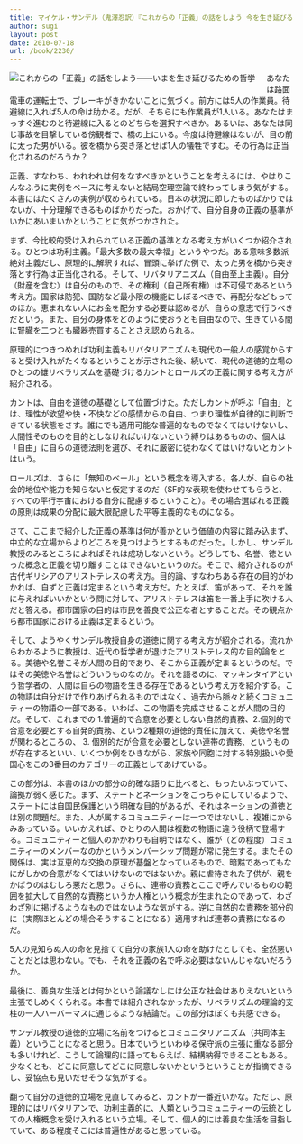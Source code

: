 ```yaml
---
title: マイケル・サンデル（鬼澤忍訳）『これからの「正義」の話をしよう 今を生き延びるための哲学』
author: sugi
layout: post
date: 2010-07-18
url: /book/2230/
---
```

<a href="http://www.amazon.co.jp/exec/obidos/ASIN/4152091312/chezsugi-22/ref=nosim/" name="amazletlink" target="_blank"><img src="http://i1.wp.com/ecx.images-amazon.com/images/I/51Q0PB1aBmL._SL160_.jpg?w=660" alt="これからの「正義」の話をしよう――いまを生き延びるための哲学" class="alignleft" style="float: left; margin: 0 20px 20px 0;" data-recalc-dims="1" /></a>

あなたは路面電車の運転士で、ブレーキがきかないことに気づく。前方には5人の作業員。待避線に入れば5人の命は助かる。だが、そちらにも作業員が1人いる。あなたはまっすぐ進むのと待避線に入るとのどちらを選択すべきか。あるいは、あなたは同じ事故を目撃している傍観者で、橋の上にいる。今度は待避線はないが、目の前に太った男がいる。彼を橋から突き落とせば1人の犠牲ですむ。その行為は正当化されるのだろうか？

正義、すなわち、われわれは何をなすべきかということを考えるには、やはりこんなふうに実例をベースに考えないと結局空理空論で終わってしまう気がする。本書にはたくさんの実例が収められている。日本の状況に即したものばかりではないが、十分理解できるものばかりだった。おかげで、自分自身の正義の基準がいかにあいまいかということに気がつかされた。

まず、今比較的受け入れられている正義の基準となる考え方がいくつか紹介される。ひとつは功利主義。「最大多数の最大幸福」というやつだ。ある意味多数派絶対主義だし、原理的に解釈すれば、冒頭に挙げた例で、太った男を橋から突き落とす行為は正当化される。そして、リバタリアニズム（自由至上主義）。自分（財産を含む）は自分のもので、その権利（自己所有権）は不可侵であるという考え方。国家は防犯、国防など最小限の機能にしぼるべきで、再配分などもってのほか。恵まれない人にお金を配分する必要は認めるが、自らの意志で行うべきだという。また、自分の身体をどのように使おうとも自由なので、生きている間に腎臓を二つとも臓器売買することさえ認められる。

原理的につきつめれば功利主義もリバタリアニズムも現代の一般人の感覚からすると受け入れがたくなるということが示された後、続いて、現代の道徳的立場のひとつの雄リベラリズムを基礎づけるカントとロールズの正義に関する考え方が紹介される。

カントは、自由を道徳の基礎として位置づけた。ただしカントが呼ぶ「自由」とは、理性が欲望や快・不快などの感情からの自由、つまり理性が自律的に判断できている状態をさす。誰にでも適用可能な普遍的なものでなくてはいけないし、人間性そのものを目的としなければいけないという縛りはあるものの、個人は「自由」に自らの道徳法則を選び、それに厳密に従わなくてはいけないとカントはいう。

ロールズは、さらに「無知のベール」という概念を導入する。各人が、自らの社会的地位や能力を知らないと仮定するのだ（SF的な表現を使わせてもらうと、すべての平行宇宙における自分に配慮するということ）。その場合選ばれる正義の原則は成果の分配に最大限配慮した平等主義的なものになる。

さて、ここまで紹介した正義の基準は何が善かという価値の内容に踏み込まず、中立的な立場からよりどころを見つけようとするものだった。しかし、サンデル教授のみるところによればそれは成功しないという。どうしても、名誉、徳といった概念と正義を切り離すことはできないというのだ。そこで、紹介されるのが古代ギリシアのアリストテレスの考え方。目的論、すなわちある存在の目的がわかれば、自ずと正義は定まるという考え方だ。たとえば、笛があって、それを誰に与えればいいかという問に対して、アリストテレスは笛を一番上手に吹ける人だと答える。都市国家の目的は市民を善良で公正な者とすることだ。その観点から都市国家における正義は定まるという。

そして、ようやくサンデル教授自身の道徳に関する考え方が紹介される。流れからわかるように教授は、近代の哲学者が退けたアリストテレス的な目的論をとる。美徳や名誉こそが人間の目的であり、そこから正義が定まるというのだ。ではその美徳や名誉はどういうものなのか。それを語るのに、マッキンタイアという哲学者の、人間は自らの物語を生きる存在であるという考え方を紹介する。この物語は自分だけで作りあげられるものではなく、過去から脈々と続くコミュニティーの物語の一部である。いわば、この物語を完成させることが人間の目的だ。そして、これまでの 1.普遍的で合意を必要としない自然的責務、2.個別的で合意を必要とする自発的責務、という2種類の道徳的責任に加えて、美徳や名誉が関わるところの、 3. 個別的だが合意を必要としない連帯の責務、というものが存在するといい、いくつか例をひきながら、家族や同胞に対する特別扱いや愛国心をこの3番目のカテゴリーの正義としてあげている。

この部分は、本書のほかの部分の的確な語りに比べると、もったいぶっていて、論拠が弱く感じた。まず、ステートとネーションをごっちゃにしているようで、ステートには自国民保護という明確な目的があるが、それはネーションの道徳とは別の問題だ。また、人が属するコミュニティーは一つではないし、複雑にからみあっている。いいかえれば、ひとりの人間は複数の物語に違う役柄で登場する。コミュニティーと個人のかかわりも自明ではなく、誰が（どの程度）コミュニティーのメンバーなのかというメンバーシップ問題が常に発生する。またその関係は、実は互恵的な交換の原理が基盤となっているもので、暗黙であってもなにがしかの合意がなくてはいけないのではないか。親に虐待された子供が、親をかばうのはむしろ悪だと思う。さらに、連帯の責務とここで呼んでいるものの範囲を拡大して自然的な責務というか人権という概念が生まれたのであって、わざわざ別に掲げるようなものではないような気がする。逆に自然的な責務を部分的に（実際ほとんどの場合そうすることになる）適用すれば連帯の責務になるのだ。

5人の見知らぬ人の命を見捨てて自分の家族1人の命を助けたとしても、全然悪いことだとは思わない。でも、それを正義の名で呼ぶ必要はないんじゃないだろうか。

最後に、善良な生活とは何かという論議なしには公正な社会はありえないという主張でしめくくられる。本書では紹介されなかったが、リベラリズムの理論的支柱の一人ハーバーマスに通じるような結論だ。この部分はぼくも共感できる。

サンデル教授の道徳的立場に名前をつけるとコミュニタリアニズム（共同体主義）ということになると思う。日本でいうといわゆる保守派の主張に重なる部分も多いけれど、こうして論理的に語ってもらえば、結構納得できることもある。少なくとも、どこに同意してどこに同意しないかというということが指摘できるし、妥協点も見いだせそうな気がする。

翻って自分の道徳的立場を見直してみると、カントが一番近いかな。ただし、原理的にはリバタリアンで、功利主義的に、人類というコミュニティーの伝統としての人権概念を受け入れるという立場。そして、個人的には善良な生活を目指していて、ある程度そこには普遍性があると思っている。

